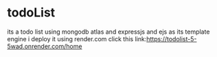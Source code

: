 # todoList
its a todo list using mongodb atlas and expressjs and ejs as its template engine 
i deploy it using render.com click this link:https://todolist-5-5wad.onrender.com/home
